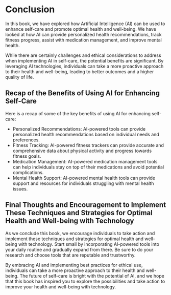 Conclusion
==========

In this book, we have explored how Artificial Intelligence (AI) can be used to enhance self-care and promote optimal health and well-being. We have looked at how AI can provide personalized health recommendations, track fitness progress, assist with medication management, and improve mental health.

While there are certainly challenges and ethical considerations to address when implementing AI in self-care, the potential benefits are significant. By leveraging AI technologies, individuals can take a more proactive approach to their health and well-being, leading to better outcomes and a higher quality of life.

Recap of the Benefits of Using AI for Enhancing Self-Care
---------------------------------------------------------

Here is a recap of some of the key benefits of using AI for enhancing self-care:

* Personalized Recommendations: AI-powered tools can provide personalized health recommendations based on individual needs and preferences.
* Fitness Tracking: AI-powered fitness trackers can provide accurate and comprehensive data about physical activity and progress towards fitness goals.
* Medication Management: AI-powered medication management tools can help individuals stay on top of their medications and avoid potential complications.
* Mental Health Support: AI-powered mental health tools can provide support and resources for individuals struggling with mental health issues.

Final Thoughts and Encouragement to Implement These Techniques and Strategies for Optimal Health and Well-being with Technology
-------------------------------------------------------------------------------------------------------------------------------

As we conclude this book, we encourage individuals to take action and implement these techniques and strategies for optimal health and well-being with technology. Start small by incorporating AI-powered tools into your daily routine and gradually expand from there. Be sure to do your research and choose tools that are reputable and trustworthy.

By embracing AI and implementing best practices for ethical use, individuals can take a more proactive approach to their health and well-being. The future of self-care is bright with the potential of AI, and we hope that this book has inspired you to explore the possibilities and take action to improve your health and well-being with technology.
